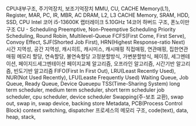
CPU내부구조, 주기억장치, 보조기억장치
MMU, CU, CACHE Memory(L1), Register, MAR, PC, IR, MBR, AC
DRAM, L2, L3 CACHE Memory, SRAM, HDD, SSD, CPU
Intel 코어 i5-13600K 랩터레이크  5.10GHz 14코어
하버드 구조, 폰노이만 구조
CU - Scheduling
Preemptive, Non-Preemptive Scheduling
Priority Scheduling, Round Robin, Multilevel-Queue
FCFS(First Come, First Serve), Convoy Effect, SJF(Shorted Job First), HRN(Highest Response-ratio Next)
시간 지역성, 공간 지역성, 캐시히트, 캐시미스, 캐시매핑
직접매핑, 연관매핑, 집한연관매핑
메모리 할당, 연속할당, 불연속할당
고정분할방식, 가변분할방식, 페이징, 세그멘테이션, 페이지드세그멘테이션
페이지교체 알고리즘, 오프라인 알고리즘, 시간기반 알고리즘, 빈도기반 알고리즘
FIFO(First In First Out), LRU(Least Recently Used), NUR(Not Used Recently), LFU(Leaste Frequently Used)
Waiting Queue, Job Queue, Ready Queue, Device Queuepu
TSS(Time-Sharing System)
long term scheduler, medium term scheduler, short term scheduler
job scheduler, cpu scheduler, device scheduler
Swapping(주-보조 교환), swap out, swap in, swap device, backing store
Metadata, PCB(Process Control Block)
context switching, dispatcher
프로세스의 메모리 구조, code(text), data, heap, stack, 

